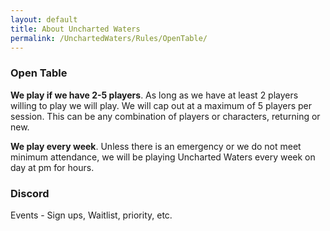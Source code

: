 ```yaml
---
layout: default
title: About Uncharted Waters
permalink: /UnchartedWaters/Rules/OpenTable/
---
```

### Open Table
**We play if we have 2-5 players**. As long as we have at least 2 players willing to play we will play. We will cap out at a maximum of 5 players per session. This can be any combination of players or characters, returning or new.

**We play every week**. Unless there is an emergency or we do not meet minimum attendance, we will be playing Uncharted Waters every week on day at pm for hours.

### Discord
Events - Sign ups, Waitlist, priority, etc.


